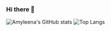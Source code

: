 ### Hi there 👋

<!--
**amyleena95/amyleena95** is a ✨ _special_ ✨ repository because its `README.md` (this file) appears on your GitHub profile.

Here are some ideas to get you started:

- 🔭 I’m currently working on ...
- 🌱 I’m currently learning ...
- 👯 I’m looking to collaborate on ...
- 🤔 I’m looking for help with ...
- 💬 Ask me about ...
- 📫 How to reach me: ...
- 😄 Pronouns: ...
- ⚡ Fun fact: ...
-->

![Amyleena's GitHub stats](https://github-readme-stats.vercel.app/api?username=amyleena95&count_private=true&show_icons=true&theme=dracula)
![Top Langs](https://github-readme-stats.vercel.app/api/top-langs/?username=amyleena95&layout=compact&theme=dracula)
